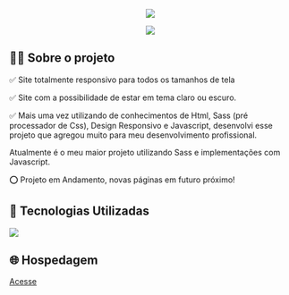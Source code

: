 <p align="center">
  <img src="to_readme_op-desk.gif">
</p>

<p align="center">
  <img src="to_readme_op-mob.gif">
</p>



<h2>👨‍💻 Sobre o projeto</h2>

<p>
  ✅ Site totalmente responsivo para todos os tamanhos de tela <br>
  
  ✅ Site com a possibilidade de estar em tema claro ou escuro.<br>

  ✅ Mais uma vez utilizando de conhecimentos de Html, Sass (pré processador de Css), Design Responsivo e Javascript, desenvolvi esse projeto que agregou muito para meu desenvolvimento profissional.<br>
  
  Atualmente é o meu maior projeto utilizando Sass e implementações com Javascript.
  
  ⭕ Projeto em Andamento, novas páginas em futuro próximo!
  
</p>

<h2>🚀 Tecnologias Utilizadas</h2>
<div align="left">
  <img src="https://skillicons.dev/icons?i=html,css,sass,javascript,vscode,figma"></img>
</div>


<h2>🌐 Hospedagem</h2>

<a href="https://rachi-project-kc.vercel.app">Acesse</a>

